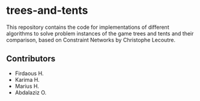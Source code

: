 # trees-and-tents

This repository contains the code for implementations of different algorithms to solve problem instances of the game trees and tents and their comparison, based on Constraint Networks by Christophe Lecoutre.

## Contributors
- Firdaous H.
- Karima H.
- Marius H.
- Abdalaziz O.

